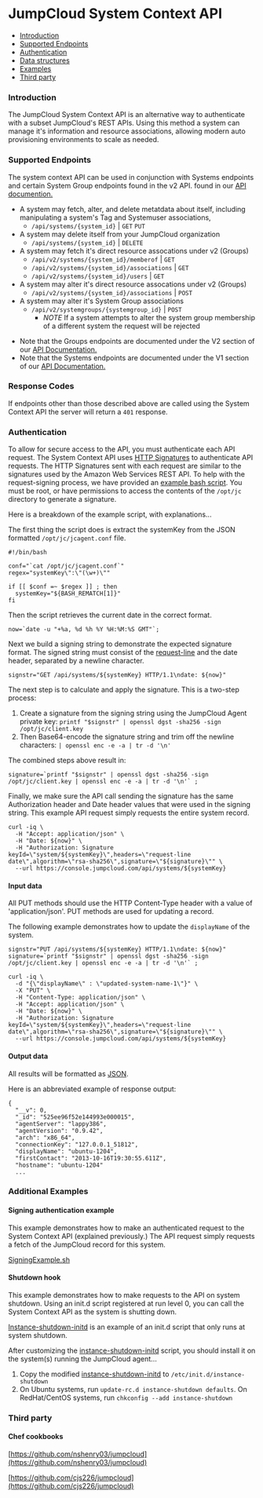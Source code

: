 JumpCloud System Context API
================

* [Introduction](#introduction)
* [Supported Endpoints](#endpoints)
* [Authentication](#authentication)
* [Data structures](#data-structures)
* [Examples](#additional-examples)
* [Third party](#third-party)

### Introduction

The JumpCloud System Context API is an alternative way to authenticate with a subset JumpCloud's REST APIs. Using this method a system can manage it's information and resource associations, allowing modern auto provisioning environments to scale as needed.

### Supported Endpoints 

The system context API can be used in conjunction with Systems endpoints and certain System Group endpoints found in the v2 API. found in our [API documention.](https://docs.jumpcloud.com/)

- A system may fetch, alter, and delete metatdata about itself, including manipulating a system's Tag and Systemuser associations, 
  - `/api/systems/{system_id}` | `GET` `PUT`
- A system may delete itself from your JumpCloud organization
  - `/api/systems/{system_id}` | `DELETE`
- A system may fetch it's direct resource assocations under v2 (Groups)
  - `/api/v2/systems/{system_id}/memberof` | `GET`
  - `/api/v2/systems/{system_id}/associations` | `GET`
  - `/api/v2/systems/{system_id}/users` | `GET`
- A system may alter it's direct resource assocations under v2 (Groups)
  - `/api/v2/systems/{system_id}/associations` | `POST`
- A system may alter it's System Group associations
  - `/api/v2/systemgroups/{systemgroup_id}` | `POST`
    - _NOTE_ If a system attempts to alter the system group membership of a different system the request will be rejected

* Note that the Groups endpoints are documented under the V2 section of our 
[API Documentation.](https://docs.jumpcloud.com/2.0/groups) 
* Note that the Systems endpoints are documented under the V1 section of our [API Documentation.](https://docs.jumpcloud.com/1.0/systems)

### Response Codes

If endpoints other than those described above are called using the System Context API the server will return a `401` response.

### Authentication

To allow for secure access to the API, you must authenticate each API request.
The System Context API uses [HTTP Signatures](http://tools.ietf.org/html/draft-cavage-http-signatures-00) to authenticate API requests. 
The HTTP Signatures sent with each request are similar to the signatures used by the Amazon Web Services REST API.
To help with the request-signing process, we have provided an [example bash script](/examples/shell/SigningExample.sh). You must be root, or have permissions to access the contents of the `/opt/jc` directory to generate a signature.


Here is a breakdown of the example script, with explanations...

The first thing the script does is extract the systemKey from the JSON formatted `/opt/jc/jcagent.conf` file.

```
#!/bin/bash

conf="`cat /opt/jc/jcagent.conf`"
regex="systemKey\":\"(\w+)\""

if [[ $conf =~ $regex ]] ; then
  systemKey="${BASH_REMATCH[1]}"
fi
```

Then the script retrieves the current date in the correct format.

```
now=`date -u "+%a, %d %h %Y %H:%M:%S GMT"`;
```

Next we build a signing string to demonstrate the expected signature format. The signed string must consist of the [request-line](http://tools.ietf.org/html/rfc2616#page-35) and the date header, separated by a newline character.

```
signstr="GET /api/systems/${systemKey} HTTP/1.1\ndate: ${now}"
```

The next step is to calculate and apply the signature. This is a two-step process:

1. Create a signature from the signing string using the JumpCloud Agent private key: ``printf "$signstr" | openssl dgst -sha256 -sign /opt/jc/client.key``
1. Then Base64-encode the signature string and trim off the newline characters: ``| openssl enc -e -a | tr -d '\n'``

The combined steps above result in:

```
signature=`printf "$signstr" | openssl dgst -sha256 -sign /opt/jc/client.key | openssl enc -e -a | tr -d '\n'` ;
```

Finally, we make sure the API call sending the signature has the same Authorization header and Date header values that were used in the signing string.
This example API request simply requests the entire system record.

```
curl -iq \
  -H "Accept: application/json" \
  -H "Date: ${now}" \
  -H "Authorization: Signature keyId=\"system/${systemKey}\",headers=\"request-line date\",algorithm=\"rsa-sha256\",signature=\"${signature}\"" \
  --url https://console.jumpcloud.com/api/systems/${systemKey}
```

#### Input data

All PUT methods should use the HTTP Content-Type header with a value of 'application/json'. PUT methods are used for updating a record.

The following example demonstrates how to update the `displayName` of the system.

```
signstr="PUT /api/systems/${systemKey} HTTP/1.1\ndate: ${now}"
signature=`printf "$signstr" | openssl dgst -sha256 -sign /opt/jc/client.key | openssl enc -e -a | tr -d '\n'` ;

curl -iq \
  -d "{\"displayName\" : \"updated-system-name-1\"}" \
  -X "PUT" \
  -H "Content-Type: application/json" \
  -H "Accept: application/json" \
  -H "Date: ${now}" \
  -H "Authorization: Signature keyId=\"system/${systemKey}\",headers=\"request-line date\",algorithm=\"rsa-sha256\",signature=\"${signature}\"" \
  --url https://console.jumpcloud.com/api/systems/${systemKey}
```


#### Output data

All results will be formatted as [JSON](www.json.org).

Here is an abbreviated example of response output:

```
{
  "__v": 0,
  "_id": "525ee96f52e144993e000015",
  "agentServer": "lappy386",
  "agentVersion": "0.9.42",
  "arch": "x86_64",
  "connectionKey": "127.0.0.1_51812",
  "displayName": "ubuntu-1204",
  "firstContact": "2013-10-16T19:30:55.611Z",
  "hostname": "ubuntu-1204" 
  ...
```


### Additional Examples

#### Signing authentication example

This example demonstrates how to make an authenticated request to the System Context API (explained previously.)
The API request simply requests a fetch of the JumpCloud record for this system.

[SigningExample.sh](/examples/shell/SigningExample.sh)


#### Shutdown hook 

This example demonstrates how to make requests to the API on system shutdown.
Using an init.d script registered at run level 0, you can call the System Context API as the system is shutting down.

[Instance-shutdown-initd](/examples/instance-shutdown-initd) is an example of an init.d script that only runs at system shutdown.

After customizing the [instance-shutdown-initd](/examples/instance-shutdown-initd) script, you should install it on the system(s) running the JumpCloud agent...

1. Copy the modified [instance-shutdown-initd](/examples/instance-shutdown-initd) to `/etc/init.d/instance-shutdown`
2. On Ubuntu systems, run `update-rc.d instance-shutdown defaults`. On RedHat/CentOS systems, run `chkconfig --add instance-shutdown`


### Third party

#### Chef cookbooks

[https://github.com/nshenry03/jumpcloud](https://github.com/nshenry03/jumpcloud)

[https://github.com/cjs226/jumpcloud](https://github.com/cjs226/jumpcloud)




